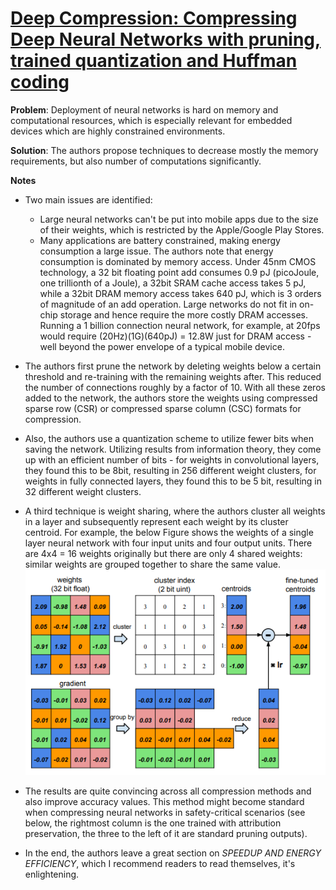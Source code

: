 # [Deep Compression: Compressing Deep Neural Networks with pruning, trained quantization and Huffman coding](https://arxiv.org/pdf/2010.15054v1.pdf)

**Problem**: Deployment of neural networks is hard on memory and computational resources, which is especially relevant for embedded devices which are highly constrained environments.

**Solution**:
The authors propose techniques to decrease mostly the memory requirements, but also number of computations significantly.

**Notes**
* Two main issues are identified:
    * Large neural networks can't be put into mobile apps due to the size of their weights, which is restricted by the Apple/Google Play Stores.
    * Many applications are battery constrained, making energy consumption a large issue. The authors note that energy consumption is dominated by memory access. Under 45nm CMOS technology, a 32 bit
floating point add consumes 0.9 pJ (picoJoule, one trillionth of a Joule), a 32bit SRAM cache access takes 5 pJ, while a 32bit DRAM
memory access takes 640 pJ, which is 3 orders of magnitude of an add operation. Large networks
do not fit in on-chip storage and hence require the more costly DRAM accesses. Running a 1 billion
connection neural network, for example, at 20fps would require (20Hz)(1G)(640pJ) = 12.8W just
for DRAM access - well beyond the power envelope of a typical mobile device.

* The authors first prune the network by deleting weights below a certain threshold and re-training with the remaining weights after. This reduced the number of connections roughly by a factor of 10. With all these zeros added to the network, the authors store the weights using compressed sparse row (CSR) or compressed sparse column (CSC) formats for compression.
* Also, the authors use a quantization scheme to utilize fewer bits when saving the network. Utilizing results from information theory, they come up with an efficient number of bits - for weights in convolutional layers, they found this to be 8bit, resulting in 256 different weight clusters, for weights in fully connected layers, they found this to be 5 bit, resulting in 32 different weight clusters.
* A third technique is weight sharing, where the authors cluster all weights in a layer and subsequently represent each weight by its cluster centroid. For example, the below Figure shows the weights of a single layer neural network with four input units and
four output units. There are 4x4 = 16 weights originally but there are only 4 shared weights: similar
weights are grouped together to share the same value.
![Attribution preservation](../images/weight_sharing.png)
* The results are quite convincing across all compression methods and also improve accuracy values. This method might become standard when compressing neural networks in safety-critical scenarios (see below, the rightmost column is the one trained with attribution preservation, the three to the left of it are standard pruning outputs).

* In the end, the authors leave a great section on *SPEEDUP AND ENERGY EFFICIENCY*, which I recommend readers to read themselves, it's enlightening.

